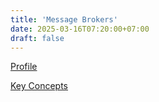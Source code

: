 ```yaml
---
title: 'Message Brokers'
date: 2025-03-16T07:20:00+07:00
draft: false
---
```


[Profile](./profile/)

[Key Concepts](./key-concepts/)
